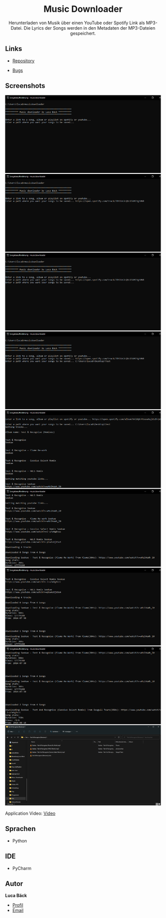 <h1 align="center">Music Downloader</h1>

<p align="center">Herunterladen von Musik über einen YouTube oder Spotify Link als MP3-Datei. Die 
Lyrics der Songs werden in den Metadaten der MP3-Dateien gespeichert.</p>

## Links

- [Repository](https://github.com/luca-baeck/Music-Downloader "Music Downloader Repository")

- [Bugs](https://github.com/luca-baeck/Music-Downloader/issues "Issues Page")


## Screenshots

![Screenshot](/application-preview/preview.png "Screenshot")
![Screenshot](/application-preview/start.png "Screenshot")
![Screenshot](/application-preview/link.png "Screenshot")
![Screenshot](/application-preview/location.png "Screenshot")
![Screenshot](/application-preview/getSongs.png "Screenshot")
![Screenshot](/application-preview/download1.png "Screenshot")
![Screenshot](/application-preview/download2.png "Screenshot")
![Screenshot](/application-preview/download3.png "Screenshot")
![Screenshot](/application-preview/output.png "Screenshot")


Application Video:
[Video](/application-preview/preview.ts "Video")


## Sprachen

- Python

## IDE

- PyCharm

## Autor

**Luca Bäck**

- [Profil](https://github.com/luca-baeck "Luca Bäck")
- [Email](mailto:luca.baeck@outlook.de?subject=Hello "Hi!")
